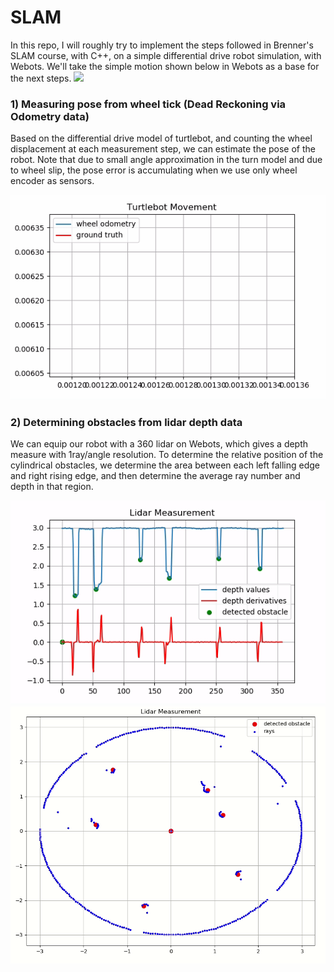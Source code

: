 # SLAM
In this repo, I will roughly try to implement the steps followed in Brenner's SLAM course, with C++, on a simple differential drive robot simulation, with Webots.
We'll take the simple motion shown below in Webots as a base for the next steps.
![](figures/turtlebot_motion.gif)

### 1) Measuring pose from wheel tick (Dead Reckoning via Odometry data)
Based on the differential drive model of turtlebot, and counting the wheel displacement at each measurement step, we can estimate the pose of the robot. Note that due to small angle approximation in the turn model and due to wheel slip, the pose error is accumulating when we use only wheel encoder as sensors.

![](figures/wheel_odometry.gif)

### 2) Determining obstacles from lidar depth data
We can equip our robot with a 360 lidar on Webots, which gives a depth measure with 1ray/angle resolution. To determine the relative position of the cylindrical obstacles, we determine the area between each left falling edge and right rising edge, and then determine the average ray number and depth in that region.

![](figures/depths_and_derivatives.gif) 
![](figures/point_cloud.gif)
